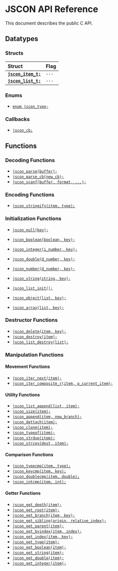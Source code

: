 # JSCON API Reference

This document describes the public C API.

## Datatypes

### Structs

| Struct | Flag |
| :--- | :--- |
|[**`jscon_item_t;`**](api/jscon_item_t.md)|`---`|
|[**`jscon_list_t;`**](api/jscon_list_t.md)|`---`|

### Enums

* [`enum jscon_type;`](api/jscon_type.md)

### Callbacks

* [`jscon_cb;`](api/jscon_cb.md)

## Functions

### Decoding Functions

* [`jscon_parse(buffer);`](api/jscon_parse.md)
* [`jscon_parse_cb(new_cb);`](api/jscon_parse_cb.md)
* [`jscon_scanf(buffer, format, ...);`](api/jscon_scanf.md)

### Encoding Functions

* [`jscon_stringify(item, type);`](api/jscon_stringify.md)

### Initialization Functions

* [`jscon_null(key);`](api/jscon_null.md)
* [`jscon_boolean(boolean, key);`](api/jscon_boolean.md)
* [`jscon_integer(i_number, key);`](api/jscon_integer.md)
* [`jscon_double(d_number, key);`](api/jscon_double.md)
* [`jscon_number(d_number, key);`](api/jscon_number.md)
* [`jscon_string(string, key);`](api/jscon_string.md)

* [`jscon_list_init();`](api/jscon_list_init.md)
* [`jscon_object(list, key);`](api/jscon_object.md)
* [`jscon_array(list, key);`](api/jscon_array.md)

### Destructor Functions

* [`jscon_delete(item, key);`](api/jscon_delete.md)
* [`jscon_destroy(item);`](api/jscon_destroy.md)
* [`jscon_list_destroy(list);`](api/jscon_list_destroy.md)

### Manipulation Functions

#### Movement Functions

* [`jscon_iter_next(item);`](api/jscon_iter_next.md)
* [`jscon_iter_composite_r(item, p_current_item);`](api/jscon_iter_composite_r.md)

#### Utility Functions

* [`jscon_list_append(list, item);`](api/jscon_list_append.md)
* [`jscon_size(item);`](api/jscon_size.md)
* [`jscon_append(item, new_branch);`](api/jscon_append.md)
* [`jscon_dettach(item);`](api/jscon_dettach.md)
* [`jscon_clone(item);`](api/jscon_clone.md)
* [`jscon_typeof(item);`](api/jscon_typeof.md)
* [`jscon_strdup(item);`](api/jscon_strdup.md)
* [`jscon_strcpy(dest, item);`](api/jscon_strcpy.md)

#### Comparison Functions

* [`jscon_typecmp(item, type);`](api/jscon_typecmp.md)
* [`jscon_keycmp(item, key);`](api/jscon_keycmp.md)
* [`jscon_doublecmp(item, double);`](api/jscon_doublecmp.md)
* [`jscon_intcmp(item, int);`](api/jscon_intcmp.md)

#### Getter Functions

* [`jscon_get_depth(item);`](api/jscon_get_depth.md)
* [`jscon_get_root(item);`](api/jscon_get_root.md)
* [`jscon_get_branch(item, key);`](api/jscon_get_branch.md)
* [`jscon_get_sibling(origin, relative_index);`](api/jscon_get_sibling.md)
* [`jscon_get_parent(item);`](api/jscon_get_parent.md)
* [`jscon_get_byindex(item, index);`](api/jscon_get_byindex.md)
* [`jscon_get_index(item, key);`](api/jscon_get_key_index.md)
* [`jscon_get_type(item);`](api/jscon_get_type.md)
* [`jscon_get_boolean(item);`](api/jscon_get_boolean.md)
* [`jscon_get_string(item);`](api/jscon_get_string.md)
* [`jscon_get_double(item);`](api/jscon_get_double.md)
* [`jscon_get_integer(item);`](api/jscon_get_integer.md)
